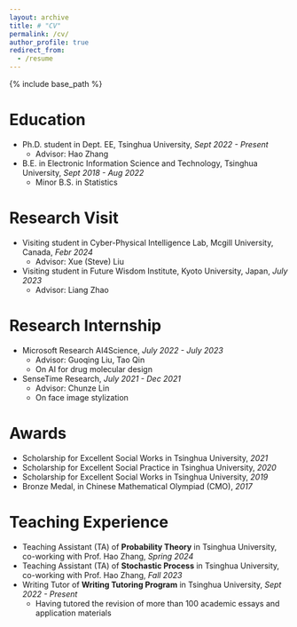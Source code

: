 ```yaml
---
layout: archive
title: # "CV"
permalink: /cv/
author_profile: true
redirect_from:
  - /resume
---
```


{% include base_path %}

Education
======



* Ph.D. student in Dept. EE, Tsinghua University, _Sept 2022 - Present_
  * Advisor: Hao Zhang
* B.E. in Electronic Information Science and Technology, Tsinghua University, _Sept 2018 - Aug 2022_
  * Minor B.S. in Statistics


# Research Visit

- Visiting student in Cyber-Physical Intelligence Lab, Mcgill University, Canada, _Febr 2024_
  - Advisor: Xue (Steve) Liu
- Visiting student in Future Wisdom Institute, Kyoto University, Japan, _July 2023_
  - Advisor: Liang Zhao

Research Internship
======

* Microsoft Research AI4Science, _July 2022 - July 2023_
  * Advisor: Guoqing Liu, Tao Qin
  * On AI for drug molecular design
* SenseTime Research, _July 2021 - Dec 2021_
  * Advisor: Chunze Lin
  * On face image stylization

Awards
======
* Scholarship for Excellent Social Works in Tsinghua University, _2021_
* Scholarship for Excellent Social Practice in Tsinghua University, _2020_
* Scholarship for Excellent Social Works in Tsinghua University, _2019_
* Bronze Medal, in Chinese Mathematical Olympiad (CMO), _2017_

Teaching Experience
======
* Teaching Assistant (TA) of **Probability Theory** in Tsinghua University, co-working with Prof. Hao Zhang, _Spring 2024_
* Teaching Assistant (TA) of **Stochastic Process** in Tsinghua University, co-working with Prof. Hao Zhang, _Fall 2023_
* Writing Tutor of **Writing Tutoring Program** in Tsinghua University, _Sept 2022 - Present_
  * Having tutored the revision of more than 100 academic essays and application materials

